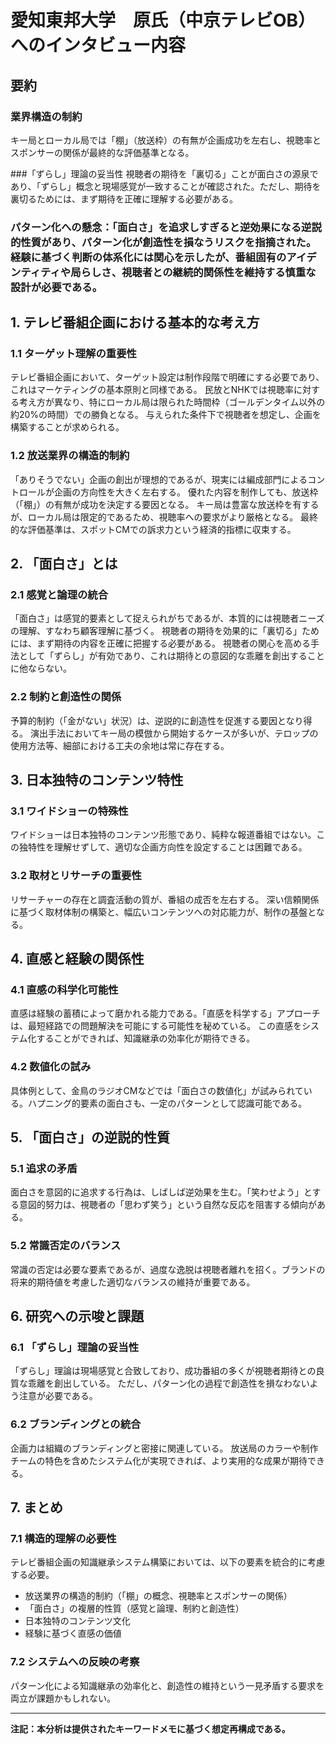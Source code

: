 # 愛知東邦大学　原氏（中京テレビOB）へのインタビュー内容

## 要約

### 業界構造の制約
キー局とローカル局では「棚」（放送枠）の有無が企画成功を左右し、視聴率とスポンサーの関係が最終的な評価基準となる。

###「ずらし」理論の妥当性
視聴者の期待を「裏切る」ことが面白さの源泉であり、「ずらし」概念と現場感覚が一致することが確認された。ただし、期待を裏切るためには、まず期待を正確に理解する必要がある。

### パターン化への懸念：「面白さ」を追求しすぎると逆効果になる逆説的性質があり、パターン化が創造性を損なうリスクを指摘された。経験に基づく判断の体系化には関心を示したが、番組固有のアイデンティティや局らしさ、視聴者との継続的関係性を維持する慎重な設計が必要である。

## 1. テレビ番組企画における基本的な考え方

### 1.1 ターゲット理解の重要性

テレビ番組企画において、ターゲット設定は制作段階で明確にする必要であり、これはマーケティングの基本原則と同様である。
民放とNHKでは視聴率に対する考え方が異なり、特にローカル局は限られた時間枠（ゴールデンタイム以外の約20%の時間）での勝負となる。
与えられた条件下で視聴者を想定し、企画を構築することが求められる。

### 1.2 放送業界の構造的制約

「ありそうでない」企画の創出が理想的であるが、現実には編成部門によるコントロールが企画の方向性を大きく左右する。
優れた内容を制作しても、放送枠（「棚」）の有無が成功を決定する要因となる。
キー局は豊富な放送枠を有するが、ローカル局は限定的であるため、視聴率への要求がより厳格となる。
最終的な評価基準は、スポットCMでの訴求力という経済的指標に収束する。

## 2. 「面白さ」とは

### 2.1 感覚と論理の統合

「面白さ」は感覚的要素として捉えられがちであるが、本質的には視聴者ニーズの理解、すなわち顧客理解に基づく。
視聴者の期待を効果的に「裏切る」ためには、まず期待の内容を正確に把握する必要がある。
視聴者の関心を高める手法として「ずらし」が有効であり、これは期待との意図的な乖離を創出することに他ならない。

### 2.2 制約と創造性の関係

予算的制約（「金がない」状況）は、逆説的に創造性を促進する要因となり得る。
演出手法においてキー局の模倣から開始するケースが多いが、テロップの使用方法等、細部における工夫の余地は常に存在する。

## 3. 日本独特のコンテンツ特性

### 3.1 ワイドショーの特殊性

ワイドショーは日本独特のコンテンツ形態であり、純粋な報道番組ではない。この独特性を理解せずして、適切な企画方向性を設定することは困難である。

### 3.2 取材とリサーチの重要性

リサーチャーの存在と調査活動の質が、番組の成否を左右する。
深い信頼関係に基づく取材体制の構築と、幅広いコンテンツへの対応能力が、制作の基盤となる。

## 4. 直感と経験の関係性

### 4.1 直感の科学化可能性

直感は経験の蓄積によって磨かれる能力である。「直感を科学する」アプローチは、最短経路での問題解決を可能にする可能性を秘めている。
この直感をシステム化することができれば、知識継承の効率化が期待できる。

### 4.2 数値化の試み

具体例として、金鳥のラジオCMなどでは「面白さの数値化」が試みられている。ハプニング的要素の面白さも、一定のパターンとして認識可能である。

## 5. 「面白さ」の逆説的性質

### 5.1 追求の矛盾

面白さを意図的に追求する行為は、しばしば逆効果を生む。「笑わせよう」とする意図的努力は、視聴者の「思わず笑う」という自然な反応を阻害する傾向がある。

### 5.2 常識否定のバランス

常識の否定は必要な要素であるが、過度な逸脱は視聴者離れを招く。ブランドの将来的期待値を考慮した適切なバランスの維持が重要である。

## 6. 研究への示唆と課題

### 6.1 「ずらし」理論の妥当性

「ずらし」理論は現場感覚と合致しており、成功番組の多くが視聴者期待との良質な乖離を創出している。
ただし、パターン化の過程で創造性を損なわないよう注意が必要である。

### 6.2 ブランディングとの統合

企画力は組織のブランディングと密接に関連している。
放送局のカラーや制作チームの特色を含めたシステム化が実現できれば、より実用的な成果が期待できる。

## 7. まとめ

### 7.1 構造的理解の必要性

テレビ番組企画の知識継承システム構築においては、以下の要素を統合的に考慮する必要。

- 放送業界の構造的制約（「棚」の概念、視聴率とスポンサーの関係）
- 「面白さ」の複層的性質（感覚と論理、制約と創造性）
- 日本独特のコンテンツ文化
- 経験に基づく直感の価値

### 7.2 システムへの反映の考察

パターン化による知識継承の効率化と、創造性の維持という一見矛盾する要求を両立が課題かもしれない。

---

**注記：本分析は提供されたキーワードメモに基づく想定再構成である。**
